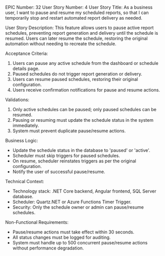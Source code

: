 EPIC Number: 32
User Story Number: 4
User Story Title: As a business user, I want to pause and resume my scheduled reports, so that I can temporarily stop and restart automated report delivery as needed.

User Story Description: This feature allows users to pause active report schedules, preventing report generation and delivery until the schedule is resumed. Users can later resume the schedule, restoring the original automation without needing to recreate the schedule.

Acceptance Criteria:
1. Users can pause any active schedule from the dashboard or schedule details page.
2. Paused schedules do not trigger report generation or delivery.
3. Users can resume paused schedules, restoring their original configuration.
4. Users receive confirmation notifications for pause and resume actions.

Validations:
1. Only active schedules can be paused; only paused schedules can be resumed.
2. Pausing or resuming must update the schedule status in the system immediately.
3. System must prevent duplicate pause/resume actions.

Business Logic:
- Update the schedule status in the database to 'paused' or 'active'.
- Scheduler must skip triggers for paused schedules.
- On resume, scheduler reinstates triggers as per the original configuration.
- Notify the user of successful pause/resume.

Technical Context:
- Technology stack: .NET Core backend, Angular frontend, SQL Server database.
- Scheduler: Quartz.NET or Azure Functions Timer Trigger.
- Security: Only the schedule owner or admin can pause/resume schedules.

Non-Functional Requirements:
- Pause/resume actions must take effect within 30 seconds.
- All status changes must be logged for auditing.
- System must handle up to 500 concurrent pause/resume actions without performance degradation.